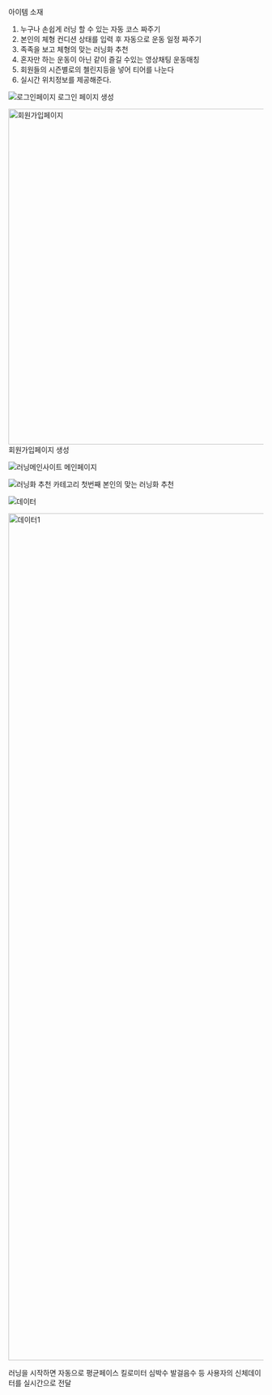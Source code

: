 아이템 소재
1. 누구나 손쉽게 러닝 할 수 있는 자동 코스 짜주기
2. 본인의 체형 컨디션 상태를 입력 후 자동으로 운동 일정 짜주기
3. 족족을 보고 체형의 맞는 러닝화 추천
4. 혼자만 하는 운동이 아닌 같이 즐길 수있는 영상채팅 운동매칭
5. 회원들의 시즌별로의 첼린지등을 넣어 티어를 나눈다
6. 실시간 위치정보를 제공해준다.

![로그인페이지](https://github.com/user-attachments/assets/0323c450-a209-49b4-92fb-989c40a8325a)
로그인 페이지 생성 </span>

<img width="902" height="663" alt="회원가입페이지" src="https://github.com/user-attachments/assets/14b5438d-d36d-4ff8-af29-0ee4503f06ba" />
회원가입페이지 생성

![러닝메인사이트](https://github.com/user-attachments/assets/61867ca7-fc41-4621-9643-192168d8aa46)
메인페이지

![러닝화 추천](https://github.com/user-attachments/assets/c03c673f-d209-40f3-8ece-f9abca33f958)
카테고리 첫번째 본인의 맞는 러닝화 추천

![데이터](https://github.com/user-attachments/assets/00654741-ea0c-42e4-99c6-82bc88b164af)

<img width="773" height="1673" alt="데이터1" src="https://github.com/user-attachments/assets/e7a2e537-0dee-48ff-8d61-99162a478f50" />


러닝을 시작하면 자동으로 평균페이스 킬로미터 심박수 발걸음수 등 사용자의 신체데이터를 실시간으로 전달
